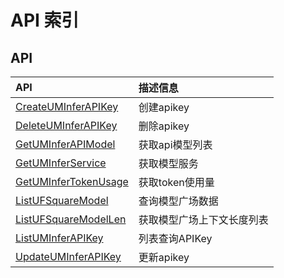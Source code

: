# API 索引

## API

| API | 描述信息 |
|:---|:---|
|[CreateUMInferAPIKey](api/uai-modelverse-api/create_um_infer_api_key)|创建apikey|
|[DeleteUMInferAPIKey](api/uai-modelverse-api/delete_um_infer_api_key)|删除apikey|
|[GetUMInferAPIModel](api/uai-modelverse-api/get_um_infer_api_model)|获取api模型列表|
|[GetUMInferService](api/uai-modelverse-api/get_um_infer_service)|获取模型服务|
|[GetUMInferTokenUsage](api/uai-modelverse-api/get_um_infer_token_usage)|获取token使用量|
|[ListUFSquareModel](api/uai-modelverse-api/list_uf_square_model)|查询模型广场数据|
|[ListUFSquareModelLen](api/uai-modelverse-api/list_uf_square_model_len)|获取模型广场上下文长度列表|
|[ListUMInferAPIKey](api/uai-modelverse-api/list_um_infer_api_key)|列表查询APIKey|
|[UpdateUMInferAPIKey](api/uai-modelverse-api/update_um_infer_api_key)|更新apikey|
